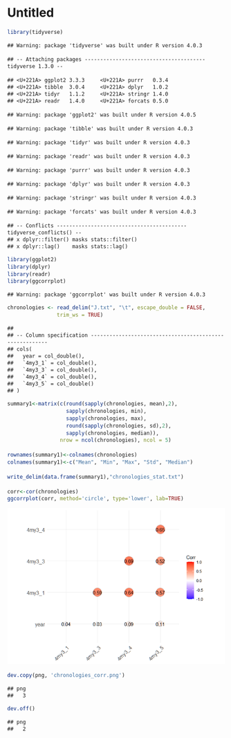 Untitled
================

``` r
library(tidyverse)
```

    ## Warning: package 'tidyverse' was built under R version 4.0.3

    ## -- Attaching packages --------------------------------------- tidyverse 1.3.0 --

    ## <U+221A> ggplot2 3.3.3     <U+221A> purrr   0.3.4
    ## <U+221A> tibble  3.0.4     <U+221A> dplyr   1.0.2
    ## <U+221A> tidyr   1.1.2     <U+221A> stringr 1.4.0
    ## <U+221A> readr   1.4.0     <U+221A> forcats 0.5.0

    ## Warning: package 'ggplot2' was built under R version 4.0.5

    ## Warning: package 'tibble' was built under R version 4.0.3

    ## Warning: package 'tidyr' was built under R version 4.0.3

    ## Warning: package 'readr' was built under R version 4.0.3

    ## Warning: package 'purrr' was built under R version 4.0.3

    ## Warning: package 'dplyr' was built under R version 4.0.3

    ## Warning: package 'stringr' was built under R version 4.0.3

    ## Warning: package 'forcats' was built under R version 4.0.3

    ## -- Conflicts ------------------------------------------ tidyverse_conflicts() --
    ## x dplyr::filter() masks stats::filter()
    ## x dplyr::lag()    masks stats::lag()

``` r
library(ggplot2)
library(dplyr)
library(readr)
library(ggcorrplot)
```

    ## Warning: package 'ggcorrplot' was built under R version 4.0.3

``` r
chronologies <- read_delim("J.txt", "\t", escape_double = FALSE, 
                trim_ws = TRUE)
```

    ## 
    ## -- Column specification --------------------------------------------------------
    ## cols(
    ##   year = col_double(),
    ##   `4my3_1` = col_double(),
    ##   `4my3_3` = col_double(),
    ##   `4my3_4` = col_double(),
    ##   `4my3_5` = col_double()
    ## )

``` r
summary1<-matrix(c(round(sapply(chronologies, mean),2),
                   sapply(chronologies, min),
                   sapply(chronologies, max),
                   round(sapply(chronologies, sd),2),
                   sapply(chronologies, median)),
                 nrow = ncol(chronologies), ncol = 5)

rownames(summary1)<-colnames(chronologies)
colnames(summary1)<-c("Mean", "Min", "Max", "Std", "Median")

write_delim(data.frame(summary1),"chronologies_stat.txt")

corr<-cor(chronologies)
ggcorrplot(corr, method='circle', type='lower', lab=TRUE)
```

![](Zajecia15_files/figure-gfm/unnamed-chunk-1-1.png)<!-- -->

``` r
dev.copy(png, 'chronologies_corr.png')
```

    ## png 
    ##   3

``` r
dev.off()
```

    ## png 
    ##   2
